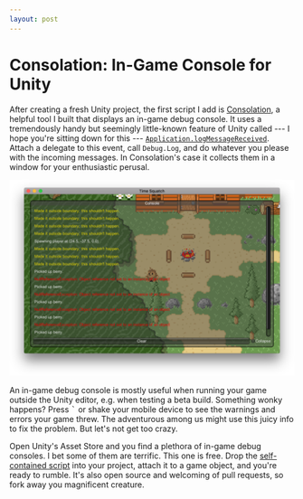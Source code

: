 ```yaml
---
layout: post
---
```


# Consolation: In-Game Console for Unity

After creating a fresh Unity project, the first script I add is [Consolation](https://github.com/mminer/consolation), a helpful tool I built that displays an in-game debug console. It uses a tremendously handy but seemingly little-known feature of Unity called --- I hope you're sitting down for this --- [`Application.logMessageReceived`](https://docs.unity3d.com/ScriptReference/Application-logMessageReceived.html). Attach a delegate to this event, call `Debug.Log`, and do whatever you please with the incoming messages. In Consolation's case it collects them in a window for your enthusiastic perusal.

<img src="/images/consolation.png" alt="Consolation">

An in-game debug console is mostly useful when running your game outside the Unity editor, e.g. when testing a beta build. Something wonky happens? Press <kbd>`</kbd> or shake your mobile device to see the warnings and errors your game threw. The adventurous among us might use this juicy info to fix the problem. But let's not get too crazy.

Open Unity's Asset Store and you find a plethora of in-game debug consoles. I bet some of them are terrific. This one is free. Drop the [self-contained script](https://raw.githubusercontent.com/mminer/consolation/master/Console.cs) into your project, attach it to a game object, and you're ready to rumble. It's also open source and welcoming of pull requests, so fork away you magnificent creature.
